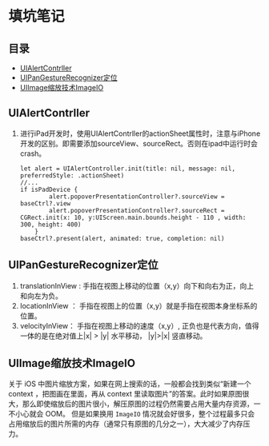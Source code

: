 # 填坑笔记

## 目录

* [UIAlertContrller](#UIAlertContrller)
* [UIPanGestureRecognizer定位](#UIPanGestureRecognizer定位)
* [UIImage缩放技术ImageIO](#UIImage缩放技术ImageIO)

## <span id = "UIAlertContrller"> UIAlertContrller </span>

1. 进行iPad开发时，使用UIAlertContrller的actionSheet属性时，注意与iPhone开发的区别。即需要添加sourceView、sourceRect。否则在ipad中运行时会crash。

	```
	let alert = UIAlertController.init(title: nil, message: nil, preferredStyle: .actionSheet)
	//...
	if isPadDevice {
            alert.popoverPresentationController?.sourceView = baseCtrl?.view
            alert.popoverPresentationController?.sourceRect = CGRect.init(x: 10, y:UIScreen.main.bounds.height - 110 , width: 300, height: 400)
        }
   baseCtrl?.present(alert, animated: true, completion: nil)
	```
	
## <span id = "UIPanGestureRecognizer定位"> UIPanGestureRecognizer定位 </span>

1. translationInView : 手指在视图上移动的位置（x,y）向下和向右为正，向上和向左为负。
2. locationInView ： 手指在视图上的位置（x,y）就是手指在视图本身坐标系的位置。
3. velocityInView： 手指在视图上移动的速度（x,y）, 正负也是代表方向，值得一体的是在绝对值上|x| > |y| 水平移动， |y|>|x| 竖直移动。

## <span id = "UIImage缩放技术ImageIO"> UIImage缩放技术ImageIO</span>

关于 iOS 中图片缩放方案，如果在网上搜索的话，一般都会找到类似“新建一个 context ，把图画在里面，再从 context 里读取图片”的答案。此时如果原图很大，那么即使缩放后的图片很小，解压原图的过程仍然需要占用大量内存资源，一不小心就会 OOM。
但是如果换用 `ImageIO` 情况就会好很多，整个过程最多只会占用缩放后的图片所需的内存（通常只有原图的几分之一），大大减少了内存压力。

